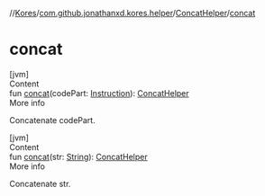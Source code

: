 //[Kores](../../index.md)/[com.github.jonathanxd.kores.helper](../index.md)/[ConcatHelper](index.md)/[concat](concat.md)



# concat  
[jvm]  
Content  
fun [concat](concat.md)(codePart: [Instruction](../../com.github.jonathanxd.kores/-instruction/index.md)): [ConcatHelper](index.md)  
More info  


Concatenate codePart.

  


[jvm]  
Content  
fun [concat](concat.md)(str: [String](https://kotlinlang.org/api/latest/jvm/stdlib/kotlin/-string/index.html)): [ConcatHelper](index.md)  
More info  


Concatenate str.

  



